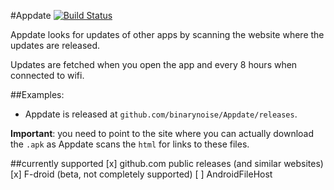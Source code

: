 #Appdate [![Build Status](https://travis-ci.com/binarynoise/Appdate.svg?branch=master)](https://travis-ci.com/binarynoise/Appdate)

Appdate looks for updates of other apps 
by scanning the website where the updates are released.

Updates are fetched when you open the app and every 8 hours
when connected to wifi.

##Examples:  
 - Appdate is released at 
 `github.com/binarynoise/Appdate/releases`.

**Important**: you need to point to the site where you can
actually download the `.apk` as Appdate scans the `html` for 
links to these files. 

##currently supported
 [x] github.com public releases (and similar websites)
 [x] F-droid (beta, not completely supported)
 [ ] AndroidFileHost 
